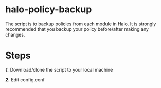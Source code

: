 # halo-policy-backup

The script is to backup policies from each module in Halo. It is strongly recommended that you backup your policy before/after making any changes. 

# Steps 
***1.*** Download/clone the script to your local machine

***2.*** Edit config.conf
